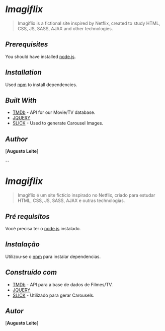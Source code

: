 # _**Imagiflix**_

> Imagiflix is a fictional site inspired by Netflix, created to study HTML, CSS, JS, SASS, AJAX and other technologies.

## **_Prerequisites_**

You should have installed [node.js](https://nodejs.org/en/).

## **_Installation_**

Used [npm](https://www.npmjs.com/) to install dependencies.

## **_Built With_**

- [TMDb](https://www.themoviedb.org) - API for our Movie/TV database.
- [JQUERY](http://jquery.com/)
- [SLICK](http://kenwheeler.github.io/slick/) - Used to generate Carousel Images.

## **_Author_**

[**Augusto Leite**]

--

# _**Imagiflix**_

> Imagiflix é um site fictício inspirado no Netflix, criado para estudar HTML, CSS, JS, SASS, AJAX e outras technologias.

## **_Pré requisitos_**

Você precisa ter o [node.js](https://nodejs.org/en/) instalado.

## **_Instalação_**

Utilizou-se o [npm](https://www.npmjs.com/) para instalar dependencias.

## **_Construído com_**

- [TMDb](https://www.themoviedb.org) - API para a base de dados de Filmes/TV.
- [JQUERY](http://jquery.com/)
- [SLICK](http://kenwheeler.github.io/slick/) - Utilizado para gerar Carousels.

## **_Autor_**

[**Augusto Leite**]
